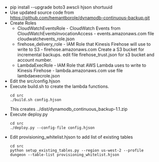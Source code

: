 * pip install --upgrade boto3 awscli hjson shortuuid
* Use updated source code from https://github.com/hemantborole/dynamodb-continuous-backup.git
* Create Roles
    * CloudWatchEventsRole - CloudWatch Events from CloudWatchEventsInvocationAccess - events.amazonaws.com
        file cloudwatchevents_role.json
    * firehose_delivery_role - IAM Role that Kinesis Firehose will use to write to S3 - firehose.amazonaws.com
        Create a S3 bucket for incremental backups.
        edit file firehose_trust.json for s3 bucket and account number.
    * LambdaExecRole - IAM Role that AWS Lambda uses to write to Kinesis Firehose - lambda.amazonaws.com
        use file lambdaexecrole.json
* Edit the src/config.hjson
* Execute build.sh to create the lambda functions.
  ```
  cd src
  ./build.sh config.hjson
  ```
  This creates ../dist/dynamodb_continuous_backup-1.1.zip
* Execute deploy.py
  ```
  cd src
  ./deploy.py --config-file config.hjson
  ```
* Edit provisioning_whitelist.hjson to add list of existing tables
  ```
  cd src
  python setup_existing_tables.py --region us-west-2 --profile dungeon --table-list provisioning_whitelist.hjson
  ```
